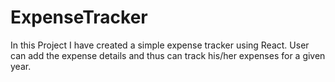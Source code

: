# ExpenseTracker
In this Project I have created a simple expense tracker using React. User can add the expense details and thus can track his/her expenses for a given year. 
